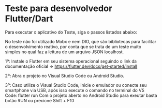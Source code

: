 # Teste para desenvolvedor Flutter/Dart 


Para executar o aplicativo do Teste, siga o passos listados abaixo: 

No teste não foi utilizado Mobx e nem DIO, que são bibliotecas para facilitar o desenvolvimento reativo, 
por conta que se trata de um teste muito simples no qual faz a leitura de um arquivo JSON localhost.


1º: Instale o Flutter em seu sistema operacional seguindo o link da documentação oficial => https://flutter.dev/docs/get-started/install
 
2º: Abra o projeto no Visual Studio Code ou Android Studio. 

3º: Caso utilize o Visual Studio Code, inicie o emulador ou conecte seu smartphone via USB, após isso execute o comando no terminal do VS Code: flutter run
    Com o projeto aberto no Android Studio para exeutar basta botão RUN ou precione Shift + F10  
